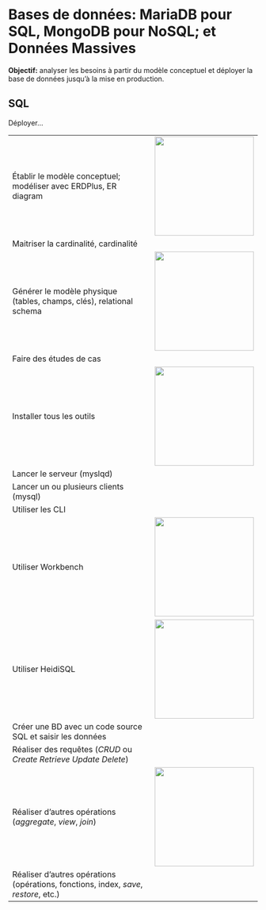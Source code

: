 # Bases de données: MariaDB pour SQL, MongoDB pour NoSQL; et Données Massives

**Objectif:** analyser les besoins à partir du modèle conceptuel et déployer la base de données jusqu’à la mise en production.

## SQL

Déployer...

|    |    |
|:---|:---|
| Établir le modèle conceptuel; modéliser avec ERDPlus, ER diagram | <img src="img/schema_bouton.jpg" alt="" width="200"> |
| Maitriser la cardinalité, cardinalité |    |
| Générer le modèle physique (tables, champs, clés), relational schema | <img src="img/schema_bouton.jpg" alt="" width="200"> |
| Faire des études de cas |    |
| Installer tous les outils | <img src="img/schema_bouton.jpg" alt="" width="200">   |
| Lancer le serveur (myslqd) |    |
| Lancer un ou plusieurs clients (mysql) |    |
| Utiliser les CLI |    |
| Utiliser Workbench | <img src="img/schema_bouton.jpg" alt="" width="200">   |
| Utiliser HeidiSQL | <img src="img/schema_bouton.jpg" alt="" width="200">   |
| Créer une BD avec un code source SQL et saisir les données  |    |
| Réaliser des requêtes (*CRUD* ou *Create Retrieve Update Delete*) |    |
| Réaliser d’autres opérations (*aggregate*, *view*, *join*) | <img src="img/schema_bouton.jpg" alt="" width="200">   |
| Réaliser d’autres opérations (opérations, fonctions, index, *save*, *restore*, etc.) |   |


